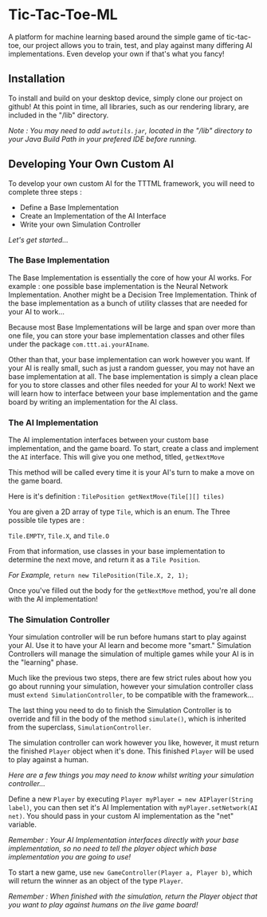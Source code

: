 # Tic-Tac-Toe-ML

A platform for machine learning based around the simple game of tic-tac-toe, our project allows you to train, test, and play against many differing AI implementations. Even develop your own if that's what you fancy!

## Installation

To install and build on your desktop device, simply clone our project on github!
At this point in time, all libraries, such as our rendering library, are included in the "/lib" directory. 

*Note : You may need to add ```awtutils.jar```, located in the "/lib" directory to your Java Build Path in your prefered IDE before running.*


## Developing Your Own Custom AI
To develop your own custom AI for the TTTML framework, you will need to complete three steps :
<ul>
<li> Define a Base Implementation
<li> Create an Implementation of the AI Interface
<li> Write your own Simulation Controller
</ul>


*Let's get started...*


### The Base Implementation


The Base Implementation is essentially the core of how your AI works. For example : one possible base implementation is the Neural Network Implementation. Another might be a Decision Tree Implementation. Think of the base implementation as a bunch of utility classes that are needed for your AI to work...


Because most Base Implementations will be large and span over more than one file, you can store your base implementation classes and other files under the package ``` com.ttt.ai.yourAIname ```.


Other than that, your base implementation can work however you want. If your AI is really small, such as just a random guesser, you may not have an base implementation at all. The base implementation is simply a clean place for you to store classes and other files needed for your AI to work! Next we will learn how to interface between your base implementation and the game board by writing an implementation for the AI class.


### The AI Implementation


The AI implementation interfaces between your custom base implementation, and the game board. To start, create a class and implement the ```AI``` interface. This will give you one method, titled, ```getNextMove```


This method will be called every time it is your AI's turn to make a move on the game board.


Here is it's definition : ```TilePosition getNextMove(Tile[][] tiles)```


You are given a 2D array of type ```Tile```, which is an enum. The Three possible tile types are :




 ```Tile.EMPTY```, ```Tile.X```, and ```Tile.O```
 
 From that information, use classes in your base implementation to determine the next move, 
and return it as a ```Tile Position```.
 
 *For Example,* ```return new TilePosition(Tile.X, 2, 1);```
 
 Once you've filled out the body for the ```getNextMove``` method, you're all done with the AI implementation!

 
 ### The Simulation Controller
 
 Your simulation controller will be run before humans start to play against your AI. Use it to have your AI learn and become more "smart." Simulation Controllers will manage the simulation of multiple games while your AI is in the "learning" phase.
 
 Much like the previous two steps, there are few strict rules about how you go about running your simulation, however your simulation controller class must ```extend SimulationController```, to be compatible with the framework...
 
 The last thing you need to do to finish the Simulation Controller is to override and fill in the body of the method ```simulate()```, which is inherited from the superclass, ```SimulationController```.
 
 The simulation controller can work however you like, however, it must return the finished ```Player``` object when it's done. This finished ```Player``` will be used to play against a human.
 
 *Here are a few things you may need to know whilst writing your simulation controller...*
 
 Define a new ```Player``` by executing ```Player myPlayer = new AIPlayer(String label)```, you can then set it's AI Implementation with ```myPlayer.setNetwork(AI net)```. You should pass in your custom AI implementation as the "net" variable.
 
 *Remember : Your AI Implementation interfaces directly with your base implementation, so no need to tell the player object which base implementation you are going to use!*
 
 To start a new game, use ```new GameController(Player a, Player b)```, which will return the winner as an object of the type ```Player```. 
 
  *Remember : When finished with the simulation, return the Player object that you want to play against humans on the live game board!*